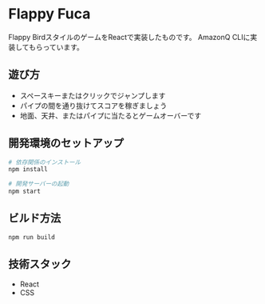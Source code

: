# Flappy Fuca

Flappy BirdスタイルのゲームをReactで実装したものです。
AmazonQ CLIに実装してもらっています。

## 遊び方

- スペースキーまたはクリックでジャンプします
- パイプの間を通り抜けてスコアを稼ぎましょう
- 地面、天井、またはパイプに当たるとゲームオーバーです

## 開発環境のセットアップ

```bash
# 依存関係のインストール
npm install

# 開発サーバーの起動
npm start
```

## ビルド方法

```bash
npm run build
```

## 技術スタック

- React
- CSS
